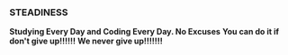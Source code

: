 ### STEADINESS
__Studying Every Day and Coding Every Day. No Excuses__
__You can do it if don't give up!!!!!!__
__We never give up!!!!!!!__
